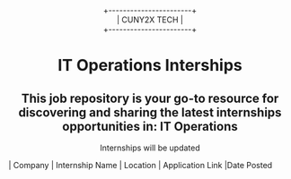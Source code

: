 <div align="center">
  
+-----------------------+  
|      CUNY2X TECH       |  
+-----------------------+

</div>


<div style="text-align:center" >
<h1 style="text-align:center">IT Operations Interships</h1>
<h2>This job repository is your go-to resource for discovering and sharing the latest internships opportunities in: IT Operations
</h2>
<p>Internships will be updated</p>
</div>
| Company          | Internship Name                 | Location       | Application Link                                                  |Date Posted
